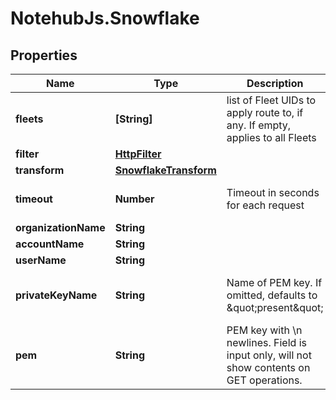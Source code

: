 # NotehubJs.Snowflake

## Properties

| Name                 | Type                                            | Description                                                                               | Notes                                     |
| -------------------- | ----------------------------------------------- | ----------------------------------------------------------------------------------------- | ----------------------------------------- |
| **fleets**           | **[String]**                                    | list of Fleet UIDs to apply route to, if any. If empty, applies to all Fleets             | [optional]                                |
| **filter**           | [**HttpFilter**](HttpFilter.md)                 |                                                                                           | [optional]                                |
| **transform**        | [**SnowflakeTransform**](SnowflakeTransform.md) |                                                                                           | [optional]                                |
| **timeout**          | **Number**                                      | Timeout in seconds for each request                                                       | [optional] [default to 15]                |
| **organizationName** | **String**                                      |                                                                                           | [optional]                                |
| **accountName**      | **String**                                      |                                                                                           | [optional]                                |
| **userName**         | **String**                                      |                                                                                           | [optional]                                |
| **privateKeyName**   | **String**                                      | Name of PEM key. If omitted, defaults to \&quot;present\&quot;                            | [optional] [default to &#39;present&#39;] |
| **pem**              | **String**                                      | PEM key with \\n newlines. Field is input only, will not show contents on GET operations. | [optional]                                |
